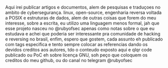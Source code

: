Aqui irei publicar artigos e documentos, alem de pesquisas e traduçoes no ambito de cybersegurança. linux, open-source, engenharia reversa voltada a POSIX e estruturas de dados, alem de outras coisas que forem do meu interesse, sobre a escrita, eu utilizo uma linguagem menos formal, jah que esse projeto nasceu no @rubyofsec apenas como notas 
sobre o que eu estudava e achei que poderia ser interessante pra comunidade de hacking e reversing no brasil, enfim, espero que gostem, cada assunto eh publicado com tags especifica e tento sempre colocar as referencias dando os devidos creditos aos autores, tdo o conteudo exposto aqui e qlqr code publicado ou PoC eh sobre licença GNU, soh peço que coloquem os creditos do meu github, ou do canal no telegram @rubyofsec
